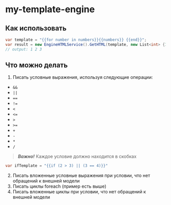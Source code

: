 # my-template-engine

## Как использовать

```cs
var template = "{{for number in numbers}}{{numbers}} {{end}}";
var result = new EngineHTMLService().GetHTML(template, new List<int> {1, 2, 3});
// output: 1 2 3
```

## Что можно делать
1. Писать условные выражения, используя следующие операции:
  - ```&&```
  - ```||```
  - ```==```
  - ```!=```
  - ```<```
  - ```<=```
  - ```>```
  - ```>=```
  - ```+```
  - ```-```
  - ```*```
  - ```/```
  
  > ***Важно!*** Каждое условие должно находится в скобках
  
  ```cs
  var ifTemplate = "{{if (2 > 3) || (3 == 4)}}"
  ```
2. Писать вложенные условные выражения при условии, что нет обращений к внешней модели
3. Писать циклы foreach (пример есть выше)
4. Писать вложенные циклы при условии, что нет обращений к внешней модели
